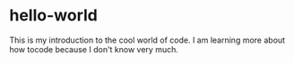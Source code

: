 # hello-world
This is my introduction to the cool world of code. 
I am learning more about how tocode because I don't know very much. 
